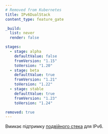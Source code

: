 ```yaml
---
# Removed from Kubernetes
title: IPv6DualStack
content_type: feature_gate

_build:
  list: never
  render: false

stages:
  - stage: alpha
    defaultValue: false
    fromVersion: "1.15"
    toVersion: "1.20"
  - stage: beta
    defaultValue: true
    fromVersion: "1.21"
    toVersion: "1.22"
  - stage: stable
    defaultValue: true
    fromVersion: "1.23"
    toVersion: "1.24"

removed: true
---
```

Вмикає підтримку [подвійного стека](/docs/concepts/services-networking/dual-stack/) для IPv6.
